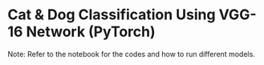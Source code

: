 # Cat & Dog Classification Using VGG-16 Network (PyTorch)
Note: Refer to the notebook for the codes and how to run different models.

